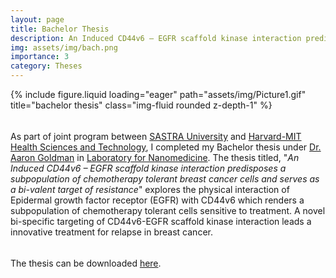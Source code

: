 ```yaml
---
layout: page
title: Bachelor Thesis
description: An Induced CD44v6 – EGFR scaffold kinase interaction predisposes a subpopulation of chemotherapy tolerant breast cancer cells and serves as a bi-valent target of resistance
img: assets/img/bach.png
importance: 3
category: Theses
---
```

<div class="row justify-content-sm-center">
    <div class="col-sm-8 mt-3 mt-md-0">
        {% include figure.liquid loading="eager" path="assets/img/Picture1.gif" title="bachelor thesis" class="img-fluid rounded z-depth-1" %}
    </div>
</div>
<hr style="height:5px; visibility:hidden;" />

As part of joint program between [SASTRA University](https://scbt.sastra.edu) and [Harvard-MIT Health Sciences and Technology](https://hst.mit.edu), I completed my Bachelor thesis under [Dr. Aaron Goldman](https://connects.catalyst.harvard.edu/Profiles/display/Person/96642) in [Laboratory for Nanomedicine](https://web.mit.edu/shiladit/www/Lab/index.html). The thesis titled, "*An Induced CD44v6 – EGFR scaffold kinase interaction predisposes a subpopulation of chemotherapy tolerant breast cancer cells and serves as a bi-valent target of resistance*" explores 
the physical interaction of Epidermal growth factor receptor (EGFR) with CD44v6 which renders a subpopulation of chemotherapy tolerant cells
sensitive to treatment. A novel bi-specific targeting of CD44v6-EGFR scaffold kinase interaction leads a innovative treatment for relapse in
breast cancer.

<hr style="height:5px; visibility:hidden;" />

The thesis can be downloaded <a href="{{ '/assets/pdf/theses/bachelor_thesis.pdf' | relative_url }}" target="_blank">here</a>. 
